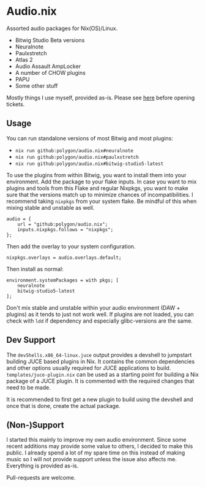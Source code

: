 # Audio.nix

Assorted audio packages for Nix(OS)/Linux.

* Bitwig Studio Beta versions
* Neuralnote
* Paulxstretch
* Atlas 2
* Audio Assault AmpLocker
* A number of CHOW plugins
* PAPU
* Some other stuff

Mostly things I use myself, provided as-is. Please see [here](#non-support) before opening tickets.

## Usage

You can run standalone versions of most Bitwig and most plugins:

* `nix run github:polygon/audio.nix#neuralnote`
* `nix run github:polygon/audio.nix#paulxstretch`
* `nix run github:polygon/audio.nix#bitwig-studio5-latest`

To use the plugins from within Bitwig, you want to install them into your environment. Add the package to your flake inputs. In case you want to mix plugins and tools from this Flake and regular Nixpkgs, you want to make sure that the versions match up to minimize chances of incompatibilities. I recommend taking `nixpkgs` from your system flake. Be mindful of this when mixing stable and unstable as well.

```
audio = {
    url = "github:polygon/audio.nix";
    inputs.nixpkgs.follows = "nixpkgs";
};
```

Then add the overlay to your system configuration.

```
nixpkgs.overlays = audio.overlays.default;
```

Then install as normal:

```
environment.systemPackages = with pkgs; [
    neuralnote
    bitwig-studio5-latest
];
```

Don't mix stable and unstable within your audio environment (DAW + plugins) as it tends to just not work well. If plugins are not loaded, you can check with `ldd` if dependency and especially glibc-versions are the same.

## Dev Support

The `devShells.x86_64-linux.juce` output provides a devshell to jumpstart building JUCE based plugins in Nix. It contains the common dependencies and other options usually required for JUCE applications to build. `templates/juce-plugin.nix` can be used as a starting point for building a Nix package of a JUCE plugin. It is commented with the required changes that need to be made.

It is recommended to first get a new plugin to build using the devshell and once that is done, create the actual package.

## (Non-)Support

I started this mainly to improve my own audio environment. Since some recent additions may provide some value to others, I decided to make this public. I already spend a lot of my spare time on this instead of making music so I will not provide support unless the issue also affects me. Everything is provided as-is.

Pull-requests are welcome.
